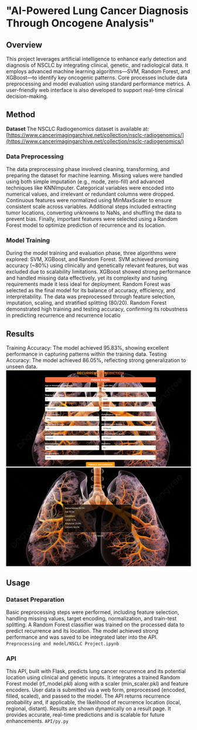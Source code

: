 # "AI-Powered Lung Cancer Diagnosis Through Oncogene Analysis"

## Overview
This project leverages artificial intelligence to enhance early detection and diagnosis of NSCLC by integrating clinical, genetic, and radiological data. It employs advanced machine learning algorithms—SVM, Random Forest, and XGBoost—to identify key oncogenic patterns. Core processes include data preprocessing and model evaluation using standard performance metrics. A user-friendly web interface is also developed to support real-time clinical decision-making.

## Method

****Dataset****
The NSCLC Radiogenomics dataset is available at: [https://www.cancerimagingarchive.net/collection/nsclc-radiogenomics/](https://www.cancerimagingarchive.net/collection/nsclc-radiogenomics/)

### Data Preprocessing
The data preprocessing phase involved cleaning, transforming, and preparing the dataset for machine learning. Missing values were handled using both simple imputation (e.g., mode, zero-fill) and advanced techniques like KNNImputer. Categorical variables were encoded into numerical values, and irrelevant or redundant columns were dropped. Continuous features were normalized using MinMaxScaler to ensure consistent scale across variables. Additional steps included extracting tumor locations, converting unknowns to NaNs, and shuffling the data to prevent bias. Finally, important features were selected using a Random Forest model to optimize prediction of recurrence and its location.
### Model Training
During the model training and evaluation phase, three algorithms were explored: SVM, XGBoost, and Random Forest.
SVM achieved promising accuracy (~80%) using clinically and genetically relevant features, but was excluded due to scalability limitations.
XGBoost showed strong performance and handled missing data effectively, yet its complexity and tuning requirements made it less ideal for deployment.
Random Forest was selected as the final model for its balance of accuracy, efficiency, and interpretability.
The data was preprocessed through feature selection, imputation, scaling, and stratified splitting (80/20).
Random Forest demonstrated high training and testing accuracy, confirming its robustness in predicting recurrence and recurrence locatio
## Results
Training Accuracy: The model achieved 95.83%, showing excellent performance in capturing patterns within the training data.
Testing Accuracy: The model achieved 86.05%, reflecting strong generalization to unseen data.
![Qualitative Visualization](images/nsclc_image.png)
![Qualitative Visualization](images/nsclc_image2.png)
## Usage
### Dataset Preparation
Basic preprocessing steps were performed, including feature selection, handling missing values, target encoding, normalization, and train-test splitting.
A Random Forest classifier was trained on the processed data to predict recurrence and its location.
The model achieved strong performance and was saved to be integrated later into the API.
`Preprocessing and model/NSCLC Project.ipynb`
### API
This API, built with Flask, predicts lung cancer recurrence and its potential location using clinical and genetic inputs. It integrates a trained Random Forest model (rf_model.pkl) along with a scaler (min_scaler.pkl) and feature encoders. User data is submitted via a web form, preprocessed (encoded, filled, scaled), and passed to the model. The API returns recurrence probability and, if applicable, the likelihood of recurrence location (local, regional, distant). Results are shown dynamically on a result page. It provides accurate, real-time predictions and is scalable for future enhancements.
`API/py.py`
